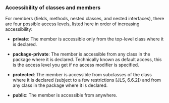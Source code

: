### Accessibility of classes and members

For members (fields, methods, nested classes, and nested interfaces), there are four possible access levels, listed here in order of increasing accessibility:

* <b>private</b>: The member is accessible only from the top-level class where it is declared.

* <b>package-private</b>: The member is accessible from any class in the package where it is declared. Technically known as default access, this is the access level you get if no access modifier is specified.

* <b>protected</b>: The member is accessible from subclasses of the class where it is declared (subject to a few restrictions [JLS, 6.6.2]) and from any class in the package where it is declared.

* <b>public</b>: The member is accessible from anywhere.
